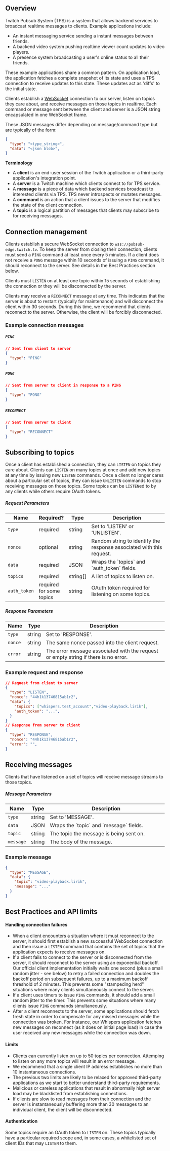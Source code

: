 ## Overview

Twitch Pubsub System (TPS) is a system that allows backend services to broadcast realtime messages to clients. Example applications include:

* An instant messaging service sending a instant messages between friends.
* A backend video system pushing realtime viewer count updates to video players.
* A presence system broadcasting a user's online status to all their friends.

These example applications share a common pattern. On application load, the application fetches a complete snapshot of its state and uses a TPS connection to receive updates to this state. These updates act as 'diffs' to the initial state.

Clients establish a [WebSocket](https://en.wikipedia.org/wiki/WebSocket) connection to our server, listen on topics they care about, and receive messages on those topics in realtime.  Each command or message sent between the client and server is a JSON string encapsulated in one WebSocket frame.

These JSON messages differ depending on message/command type but are typically of the form:
```json
{
  "type": "<type_string>",
  "data": "<json blob>",
}
```

**Terminology**

* A **client** is an end-user session of the Twitch application or a third-party application's integration point.
* A **server** is a Twitch machine which clients connect to for TPS service.
* A **message** is a piece of data which backend services broadcast to interested clients via TPS.  TPS never introspects or mutates messages.
* A **command** is an action that a client issues to the server that modifies the state of the client connection.
* A **topic** is a logical partition of messages that clients may subscribe to for receiving messages.

## Connection management

Clients establish a secure WebSocket connection to `wss://pubsub-edge.twitch.tv`.  To keep the server from closing their connection, clients must send a `PING` command at least once every 5 minutes.  If a client does not receive a `PONG` message within 10 seconds of issuing a `PING` command, it should reconnect to the server. See details in the Best Practices section below.

Clients must `LISTEN` on at least one topic within 15 seconds of establishing the connection or they will be disconnected by the server.

Clients may receive a `RECONNECT` message at any time.  This indicates that the server is about to restart (typically for maintenance) and will disconnect the client within 30 seconds.  During this time, we recommend that clients reconnect to the server. Otherwise, the client will be forcibly disconnected.

### Example connection messages

##### `PING`

```json
// Sent from client to server
{
  "type": "PING"
}
```

##### `PONG`

```json
// Sent from server to client in response to a PING
{
  "type": "PONG"
}
```

##### `RECONNECT`

```json
// Sent from server to client
{
  "type": "RECONNECT"
}
```

## Subscribing to topics

Once a client has established a connection, they can `LISTEN` on topics they care about.  Clients can `LISTEN` on many topics at once and add new topics at any time by issuing new `LISTEN` commands.  Once a client no longer cares about a particular set of topics, they can issue `UNLISTEN` commands to stop receiving messages on those topics.  Some topics can be `LISTEN`ed to by any clients while others require OAuth tokens.

##### Request Parameters

<table>
    <thead>
        <tr>
            <th>Name</th>
            <th>Required?</th>
            <th width="50px">Type</th>
            <th width="100%">Description</th>
        </tr>
    </thead>
    <tbody>
        <tr>
            <td><code>type</code></td>
            <td>required</td>
            <td>string</td>
            <td>Set to 'LISTEN' or 'UNLISTEN'.</td>
        </tr>
        <tr>
            <td><code>nonce</code></td>
            <td>optional</td>
            <td>string</td>
            <td>Random string to identify the response associated with this request.</td>
        </tr>
        <tr>
            <td><code>data</code></td>
            <td>required</td>
            <td>JSON</td>
            <td>Wraps the `topics` and `auth_token` fields.</td>
        </tr>
        <tr>
            <td><code>topics</code></td>
            <td>required</td>
            <td>string[]</td>
            <td>A list of topics to listen on.</td>
        </tr>
        <tr>
            <td><code>auth_token</code></td>
            <td>required for some topics</td>
            <td>string</td>
            <td>OAuth token required for listening on some topics.</td>
        </tr>
    </tbody>
</table>

##### Response Parameters

<table>
    <thead>
        <tr>
            <th>Name</th>
            <th width="50px">Type</th>
            <th width="100%">Description</th>
        </tr>
    </thead>
    <tbody>
        <tr>
            <td><code>type</code></td>
            <td>string</td>
            <td>Set to 'RESPONSE'.</td>
        </tr>
        <tr>
            <td><code>nonce</code></td>
            <td>string</td>
            <td>The same nonce passed into the client request.</td>
        </tr>
        <tr>
            <td><code>error</code></td>
            <td>string</td>
            <td>The error message associated with the request or empty string if there is no error.</td>
        </tr>
    </tbody>
</table>

### Example request and response
```json
// Request from client to server
{
  "type": "LISTEN",
  "nonce": "44h1k13746815ab1r2",
  "data": {
    "topics": ["whispers.test_account","video-playback.lirik"],
    "auth_token": "...",
  }
}
// Response from server to client
{
  "type": "RESPONSE",
  "nonce": "44h1k13746815ab1r2",
  "error": "",
}
```

## Receiving messages

Clients that have listened on a set of topics will receive message streams to those topics.

##### Message Parameters

<table>
    <thead>
        <tr>
            <th>Name</th>
            <th width="50px">Type</th>
            <th width="100%">Description</th>
        </tr>
    </thead>
    <tbody>
        <tr>
            <td><code>type</code></td>
            <td>string</td>
            <td>Set to 'MESSAGE'.</td>
        </tr>
        <tr>
            <td><code>data</code></td>
            <td>JSON</td>
            <td>Wraps the `topic` and `message` fields.</td>
        </tr>
        <tr>
            <td><code>topic</code></td>
            <td>string</td>
            <td>The topic the message is being sent on.</td>
        </tr>
        <tr>
            <td><code>message</code></td>
            <td>string</td>
            <td>The body of the message.</td>
        </tr>
    </tbody>
</table>

### Example message
```json
{
  "type": "MESSAGE",
  "data": {
    "topic": "video-playback.lirik",
    "message": "..."
  }
}
```

## Best Practices and API limits

#### Handling connection failures

*  When a client encounters a situation where it must reconnect to the server, it should first establish a new successful WebSocket connection and then issue a `LISTEN` command that contains the set of topics that the application expects to receive messages on.
*  If a client fails to connect to the server or is disconnected from the server, it should reconnect to the server using an exponential backoff.  Our official client implementation initially waits one second (plus a small random jitter - see below) to retry a failed connection and doubles the backoff period on subsequent failures, up to a maximum backoff threshold of 2 minutes.  This prevents some "stampeding herd" situations where many clients simultaneously connect to the server.
*  If a client uses timers to issue `PING` commands, it should add a small random jitter to the timer.  This prevents some situations where many clients issue `PING` commands simultaneously.
*  After a client reconnects to the server, some applications should fetch fresh state in order to compensate for any missed messages while the connection was broken.  For instance, our Whispers application fetches new messages on reconnect (as it does on initial page load) in case the user received any new messages while the connection was down.

#### Limits

*  Clients can currently listen on up to 50 topics per connection. Attemping to listen on any more topics will result in an error message.
*  We recommend that a single client IP address establishes no more than 10 instantaneous connections.
*  The previous two limits are likely to be relaxed for approved third-party applications as we start to better understand third-party requirements.
*  Malicious or careless applications that result in abnormally high server load may be blacklisted from establishing connections.
*  If clients are slow to read messages from their connection and the server is instantaneously buffering more than 30 messages to an individual client, the client will be disconnected.

#### Authentication

Some topics require an OAuth token to `LISTEN` on.  These topics typically have a particular required scope and, in some cases, a whitelisted set of client IDs that may `LISTEN` to them.